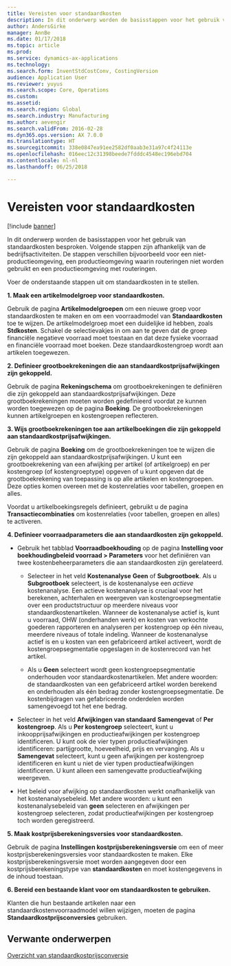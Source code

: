 ```yaml
---
title: Vereisten voor standaardkosten
description: In dit onderwerp worden de basisstappen voor het gebruik van standaardkosten besproken.
author: AndersGirke
manager: AnnBe
ms.date: 01/17/2018
ms.topic: article
ms.prod: 
ms.service: dynamics-ax-applications
ms.technology: 
ms.search.form: InventStdCostConv, CostingVersion
audience: Application User
ms.reviewer: yuyus
ms.search.scope: Core, Operations
ms.custom: 
ms.assetid: 
ms.search.region: Global
ms.search.industry: Manufacturing
ms.author: aevengir
ms.search.validFrom: 2016-02-28
ms.dyn365.ops.version: AX 7.0.0
ms.translationtype: HT
ms.sourcegitcommit: 338e0847ea91ee2582df0aab3e31a97c4f24113e
ms.openlocfilehash: 016eec12c31398beede7fdddc4548ec196ebd704
ms.contentlocale: nl-nl
ms.lasthandoff: 06/25/2018

---
```


# <a name="prerequisites-for-standard-costs"></a>Vereisten voor standaardkosten

[!include [banner](../includes/banner.md)]

In dit onderwerp worden de basisstappen voor het gebruik van standaardkosten besproken. Volgende stappen zijn afhankelijk van de bedrijfsactiviteiten. De stappen verschillen bijvoorbeeld voor een niet-productieomgeving, een productieomgeving waarin routeringen niet worden gebruikt en een productieomgeving met routeringen. 

Voer de onderstaande stappen uit om standaardkosten in te stellen.

**1. Maak een artikelmodelgroep voor standaardkosten.**

Gebruik de pagina **Artikelmodelgroepen** om een nieuwe groep voor standaardkosten te maken en om een voorraadmodel van **Standaardkosten** toe te wijzen. De artikelmodelgroep moet een duidelijke id hebben, zoals **Stdkosten**. Schakel de selectievakjes in om aan te geven dat de groep financiële negatieve voorraad moet toestaan en dat deze fysieke voorraad en financiële voorraad moet boeken. Deze standaardkostengroep wordt aan artikelen toegewezen.

**2. Definieer grootboekrekeningen die aan standaardkostprijsafwijkingen zijn gekoppeld.** 

Gebruik de pagina **Rekeningschema** om grootboekrekeningen te definiëren die zijn gekoppeld aan standaardkostprijsafwijkingen. Deze grootboekrekeningen moeten worden gedefinieerd voordat ze kunnen worden toegewezen op de pagina **Boeking**. De grootboekrekeningen kunnen artikelgroepen en kostengroepen reflecteren.

**3. Wijs grootboekrekeningen toe aan artikelboekingen die zijn gekoppeld aan standaardkostprijsafwijkingen.** 

Gebruik de pagina **Boeking** om de grootboekrekeningen toe te wijzen die zijn gekoppeld aan standaardkostprijsafwijkingen. U kunt een grootboekrekening van een afwijking per artikel (of artikelgroep) en per kostengroep (of kostengroeptype) opgeven of u kunt opgeven dat de grootboekrekening van toepassing is op alle artikelen en kostengroepen. Deze opties komen overeen met de kostenrelaties voor tabellen, groepen en alles. 

Voordat u artikelboekingsregels definieert, gebruikt u de pagina **Transactiecombinaties** om kostenrelaties (voor tabellen, groepen en alles) te activeren.

**4. Definieer voorraadparameters die aan standaardkosten zijn gekoppeld.** 

-  Gebruik het tabblad **Voorraadboekhouding** op de pagina **Instelling voor boekhoudingbeleid voorraad > Parameters** voor het definiëren van twee kostenbeheerparameters die aan standaardkosten zijn gerelateerd.

    -  Selecteer in het veld **Kostenanalyse** **Geen** of **Subgrootboek**. Als u **Subgrootboek** selecteert, is de kostenanalyse een *actieve* kostenanalyse. Een actieve kostenanalyse is cruciaal voor het berekenen, achterhalen en weergeven van kostengroepsegmentatie over een productstructuur op meerdere niveaus voor standaardkostenartikelen. Wanneer de kostenanalyse actief is, kunt u voorraad, OHW (onderhanden werk) en kosten van verkochte goederen rapporteren en analyseren per kostengroep op één niveau, meerdere niveaus of totale indeling. Wanneer de kostenanalyse actief is en u kosten van een gefabriceerd artikel activeert, wordt de kostengroepsegmentatie opgeslagen in de kostenrecord van het artikel. 

    -  Als u **Geen** selecteert wordt geen kostengroepsegmentatie onderhouden voor standaardkostenartikelen. Met andere woorden: de standaardkosten van een gefabriceerd artikel worden berekend en onderhouden als één bedrag zonder kostengroepsegmentatie. De kostenbijdragen van gefabriceerde onderdelen worden samengevoegd tot het ene bedrag.

-  Selecteer in het veld **Afwijkingen van standaard** **Samengevat** of **Per kostengroep**. Als u **Per kostengroep** selecteert, kunt u inkoopprijsafwijkingen en productieafwijkingen per kostengroep identificeren. U kunt ook de vier typen productieafwijkingen identificeren: partijgrootte, hoeveelheid, prijs en vervanging. Als u **Samengevat** selecteert, kunt u geen afwijkingen per kostengroep identificeren en kunt u niet de vier typen productieafwijkingen identificeren. U kunt alleen een samengevatte productieafwijking weergeven.

-  Het beleid voor afwijking op standaardkosten werkt onafhankelijk van het kostenanalysebeleid. Met andere woorden: u kunt een kostenanalysebeleid van **geen** selecteren en afwijkingen per kostengroep selecteren, zodat productieafwijkingen per kostengroep toch worden geregistreerd.

**5. Maak kostprijsberekeningsversies voor standaardkosten.** 

Gebruik de pagina **Instellingen kostprijsberekeningsversie** om een of meer kostprijsberekeningsversies voor standaardkosten te maken. Elke kostprijsberekeningsversie moet worden aangegeven door een kostprijsberekeningstype van **standaardkosten** en moet kostengegevens in de inhoud toestaan.

**6. Bereid een bestaande klant voor om standaardkosten te gebruiken.** 

Klanten die hun bestaande artikelen naar een standaardkostenvoorraadmodel willen wijzigen, moeten de pagina **Standaardkostprijsconversies** gebruiken.


<a name="related-topics"></a>Verwante onderwerpen
--------

[Overzicht van standaardkostprijsconversie](standard-cost-conversion-overview.md)



